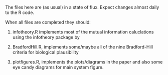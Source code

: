 The files here are (as usual) in a state of flux. Expect changes almost daily to the R code.

When all files are completed they should:

1. infotheory.R implements most of the mutual information caluclations using the infotheory package by 

2. BradfordHill.R, implements some/maybe all of the nine Bradford-Hill criteria for biological plausibility

3. plotfigures.R, implements the plots/diagrams in the paper and also some eye candy diagrams for main system figure.



